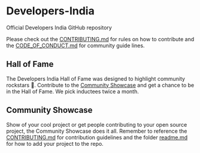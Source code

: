 # Developers-India

Official Developers India GitHub repository

Please check out the [CONTRIBUTING.md]() for rules on how to contribute and the [CODE_OF_CONDUCT.md]() for community guide lines.

## Hall of Fame
The Developers India Hall of Fame was designed to highlight community rockstars :guitar:. Contribute to the [Community Showcase]() and get a chance to be in the Hall of Fame. We pick inductees twice a month.

## Community Showcase
Show of your cool project or get people contributing to your open source project, the Community Showcase does it all. Remember to reference the [CONTRIBUTING.md]() for contribution guidelines and the folder [readme.md]() for how to add your project to the repo. 

